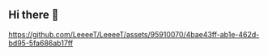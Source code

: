 ## Hi there 👋

https://github.com/LeeeeT/LeeeeT/assets/95910070/4bae43ff-ab1e-462d-bd95-5fa686ab17ff
